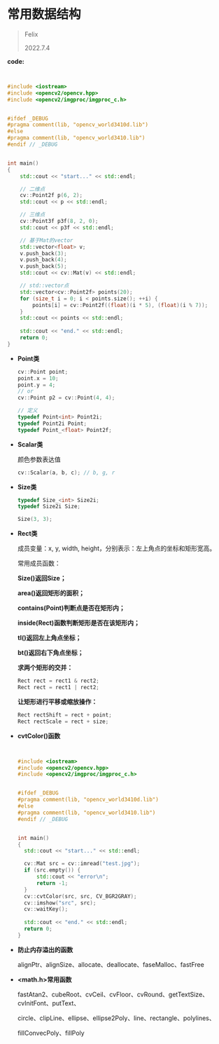 # 常用数据结构

> Felix
>
> 2022.7.4



**code:**

```c++


#include <iostream>
#include <opencv2/opencv.hpp>
#include <opencv2/imgproc/imgproc_c.h>


#ifdef _DEBUG
#pragma comment(lib, "opencv_world3410d.lib")
#else
#pragma comment(lib, "opencv_world3410.lib")
#endif // _DEBUG


int main()
{
	std::cout << "start..." << std::endl;

	// 二维点
	cv::Point2f p(6, 2);
	std::cout << p << std::endl;

	// 三维点
	cv::Point3f p3f(8, 2, 0);
	std::cout << p3f << std::endl;

	// 基于Mat的vector
	std::vector<float> v;
	v.push_back(3);
	v.push_back(4);
	v.push_back(5);
	std::cout << cv::Mat(v) << std::endl;

	// std::vector点
	std::vector<cv::Point2f> points(20);
	for (size_t i = 0; i < points.size(); ++i) {
		points[i] = cv::Point2f((float)(i * 5), (float)(i % 7));
	}
	std::cout << points << std::endl;
	
	std::cout << "end." << std::endl;
	return 0;
}

```



- **Point类**

  ```c++
  cv::Point point;
  point.x = 10;
  point.y = 4;
  // or
  cv::Point p2 = cv::Point(4, 4);
  
  // 定义
  typedef Point<int> Point2i;
  typedef Point2i Point;
  typedef Point_<float> Point2f;
  ```

  

- **Scalar类**

  颜色参数表达值

  ```c++
  cv::Scalar(a, b, c); // b, g, r
  ```

  

- **Size类**

  ```c++
  typedef Size_<int> Size2i;
  typedef Size2i Size;
  
  Size(3, 3);
  ```

  

- **Rect类**

  成员变量：x, y, width, height，分别表示：左上角点的坐标和矩形宽高。

  常用成员函数：

  **Size()返回Size；**

  **area()返回矩形的面积；**

  **contains(Point)判断点是否在矩形内；**

  **inside(Rect)函数判断矩形是否在该矩形内；**

  **tl()返回左上角点坐标；**

  **bt()返回右下角点坐标；**

  

  **求两个矩形的交并：**

  ```c++
  Rect rect = rect1 & rect2;
  Rect rect = rect1 | rect2;
  ```

  **让矩形进行平移或缩放操作：**

  ```c++
  Rect rectShift = rect + point;
  Rect rectScale = rect + size;
  ```
  
- **cvtColor()函数**

  ```c++
  
  
  #include <iostream>
  #include <opencv2/opencv.hpp>
  #include <opencv2/imgproc/imgproc_c.h>
  
  
  #ifdef _DEBUG
  #pragma comment(lib, "opencv_world3410d.lib")
  #else
  #pragma comment(lib, "opencv_world3410.lib")
  #endif // _DEBUG
  
  
  int main()
  {
  	std::cout << "start..." << std::endl;
  
  	cv::Mat src = cv::imread("test.jpg");
  	if (src.empty()) {
  		std::cout << "error\n";
  		return -1;
  	}
  	cv::cvtColor(src, src, CV_BGR2GRAY);
  	cv::imshow("src", src);
  	cv::waitKey();
  	
  	std::cout << "end." << std::endl;
  	return 0;
  }
  
  ```

- **防止内存溢出的函数**

  alignPtr、alignSize、allocate、deallocate、faseMalloc、fastFree

  

- **<math.h>常用函数**

  fastAtan2、cubeRoot、cvCeil、cvFloor、cvRound、getTextSize、cvInitFont、putText、

  circle、clipLine、ellipse、ellipse2Poly、line、rectangle、polylines、

  fillConvecPoly、fillPoly
